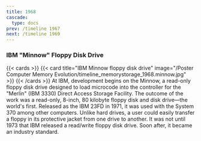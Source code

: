 ```yaml
---
title: 1968
cascade:
  type: docs
prev: /timeline 1967
next: /timeline 1969
---
```

### IBM "Minnow" Floppy Disk Drive

{{< cards >}}
  {{< card title="IBM Minnow floppy disk drive" image="/Poster Computer Memory Evolution/timeline_memorystorage_1968.minnow.jpg" >}}
{{< /cards >}}
At IBM, development begins on the Minnow, a read-only floppy disk drive designed to load microcode into the controller for the "Merlin" (IBM 3330) Direct Access Storage Facility. The outcome of the work was a read-only, 8-inch, 80 kilobyte floppy disk and disk drive—the world's first. Released as the IBM 23FD in 1971, it was used with the System 370 among other computers. Unlike hard drives, a user could easily transfer a floppy in its protective jacket from one drive to another. It was not until 1973 that IBM released a read/write floppy disk drive. Soon after, it became an industry standard.
